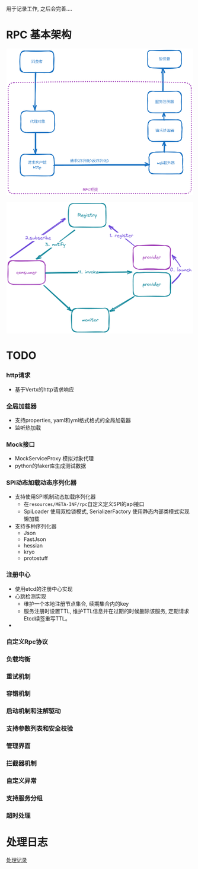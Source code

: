 用于记录工作, 之后会完善....
# RPC 基本架构
![框架图](doc/framework.png "基本框架")

![dubbo](doc/dubboframework.png "设计思路")
# TODO
### http请求
- 基于Vertx的http请求响应
### 全局加载器 
- 支持properties, yaml和yml格式格式的全局加载器
- 监听热加载 
### Mock接口
 - MockServiceProxy 模拟对象代理
 - python的faker库生成测试数据 
### SPI动态加载动态序列化器
 - 支持使用SPI机制动态加载序列化器 
   - 在`resources/META-INF/rpc`自定义定义SPI的api接口
   - SpiLoader 使用双检锁模式, SerializerFactory 使用静态内部类模式实现懒加载
 - 支持多种序列化器
   - Json
   - FastJson
   - hessian
   - kryo
   - protostuff
### 注册中心
- 使用etcd的注册中心实现
- 心跳检测实现
  - 维护一个本地注册节点集合, 续期集合内的key
  - 服务注册时设置TTL, 维护TTL信息并在过期的时候删除该服务, 定期请求Etcd续签重写TTL。
- 
### 自定义Rpc协议
### 负载均衡
### 重试机制
### 容错机制
### 启动机制和注解驱动
### 支持参数列表和安全校验
### 管理界面
### 拦截器机制
### 自定义异常
### 支持服务分组
### 超时处理

# 处理日志
[处理记录](doc/debug_log.md)
